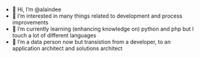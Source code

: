 - 👋 Hi, I’m @alaindee
- 👀 I’m interested in many things related to development and process improvements
- 🌱 I’m currently learning (enhancing knowledge on) python and php but I touch a lot of different languages
- 💞️ I’m a data person now but transistion from a developer, to an application architect and solutions architect
<!--- - 📫 How to reach me. --->

<!---
alaindee/alaindee is a ✨ special ✨ repository because its `README.md` (this file) appears on your GitHub profile.
You can click the Preview link to take a look at your changes.
--->
